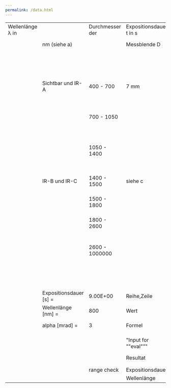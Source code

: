 ```yaml
---
permalink: /data.html
---
```

<table>
    <tr>
        <td>Wellenlänge λ in </td>
        <td></td>
        <td>Durchmesser der</td>
        <td>Expositionsdauer t in s</td>
        <td></td>
        <td></td>
        <td></td>
        <td></td>
        <td></td>
        <td></td>
    </tr>
    <tr>
        <td></td>
        <td> nm (siehe a)</td>
        <td></td>
        <td>Messblende  D</td>
        <td>10^-13 - 10^-11</td>
        <td>10^-11 - 10^-9</td>
        <td>10^-9 - 10^-7</td>
        <td>10^-7 - 1.8*10-5</td>
        <td>1.8*10^-5 - 5*10^-5</td>
        <td>5*10^-5 - 10^-3</td>
        <td>10^-3 - 10</td>
    </tr>
    <tr>
        <td></td>
        <td></td>
        <td></td>
        <td></td>
        <td>0.0000000000001 - 0.00000000001</td>
        <td>0.00000000001 - 0.000000009</td>
        <td>0.000000001 - 0.0000001</td>
        <td>0.0000001 - 0.000018</td>
        <td>0.000018 - 0.00005</td>
        <td>0.00005 - 0.001</td>
        <td>0.001 - 10</td>
    </tr>
    <tr>
        <td></td>
        <td>Sichtbar und IR-A</td>
        <td>400 - 700</td>
        <td>7 mm</td>
        <td>H = 1.5 · 10^-4 · C_E</td>
        <td>H = 2.7 · 10^4 · t^0.75 · C_E</td>
        <td>H = 5 · 10^-3 · C_E</td>
        <td>H = 5 · 10^-3 · C_E</td>
        <td>H = 18 · t^0.75 · C_E</td>
        <td>H = 18 · t^0.75 · C_E</td>
        <td>H = 18 · t^0.75 · C_E</td>
    </tr>
    <tr>
        <td></td>
        <td></td>
        <td>700 - 1050</td>
        <td></td>
        <td>H = 1.5 · 10^-4 · C_A · C_E</td>
        <td>H = 2.7 · 10^4 · t^0.75 · C_A · C_E</td>
        <td>H = 5 · 10^-3 · C_A · C_E</td>
        <td>H = 5 · 10^-3 · C_A · C_E</td>
        <td>H = 18 · t^0.75 · C_A ·C_E</td>
        <td>H = 18 · t^0.75 · C_A ·C_E</td>
        <td>H = 18 · t^0.75 · C_A ·C_E</td>
    </tr>
    <tr>
        <td></td>
        <td></td>
        <td>1050 - 1400</td>
        <td></td>
        <td>H = 1.5 · 10^-3 · C_C · C_E</td>
        <td>H = 2.7 · 10^5 · t^0.75 · C_C · C_E</td>
        <td>H = 5 · 10^-2 · C_C · C_E</td>
        <td>H = 5 · 10^-2 · C_C · C_E</td>
        <td>H = 5 · 10^-2 · C_C · C_E</td>
        <td>H = 90 · t^0.75 · C_C ·C_E</td>
        <td>H = 90 · t^0.75 · C_C ·C_E</td>
    </tr>
    <tr>
        <td></td>
        <td>IR-B und IR-C</td>
        <td>1400 - 1500</td>
        <td>siehe c</td>
        <td>E = 10^12</td>
        <td>E = 10^12</td>
        <td>H = 10^3</td>
        <td>H = 10^3</td>
        <td>H = 10^3</td>
        <td>H = 10^3</td>
        <td>H = 5.6 · 10^3 · t^0.25 </td>
    </tr>
    <tr>
        <td></td>
        <td></td>
        <td>1500 - 1800</td>
        <td></td>
        <td>E = 10^13</td>
        <td>E = 10^13</td>
        <td>H = 10^4</td>
        <td>H = 10^4</td>
        <td>H = 10^4</td>
        <td>H = 10^4</td>
        <td>H = 10^4</td>
    </tr>
    <tr>
        <td></td>
        <td></td>
        <td>1800 - 2600</td>
        <td></td>
        <td>E = 10^12</td>
        <td>E = 10^12</td>
        <td>H = 10^3</td>
        <td>H = 10^3</td>
        <td>H = 10^3</td>
        <td>H = 10^3</td>
        <td>H = 5.6 · 10^3 · t^0.25 </td>
    </tr>
    <tr>
        <td></td>
        <td></td>
        <td>2600 - 1000000</td>
        <td></td>
        <td>E = 10^11</td>
        <td>E = 10^11</td>
        <td>H = 100</td>
        <td>H = 5.6 · 10^3 · t^0.25</td>
        <td>H = 5.6 · 10^3 · t^0.25</td>
        <td>H = 5.6 · 10^3 · t^0.25</td>
        <td>H = 5.6 · 10^3 · t^0.25</td>
    </tr>
    <tr>
        <td></td>
        <td></td>
        <td></td>
        <td></td>
        <td></td>
        <td></td>
        <td></td>
        <td></td>
        <td></td>
        <td></td>
        <td></td>
    </tr>
    <tr>
        <td></td>
        <td></td>
        <td></td>
        <td></td>
        <td></td>
        <td></td>
        <td></td>
        <td></td>
        <td></td>
        <td></td>
        <td></td>
    </tr>
    <tr>
        <td></td>
        <td></td>
        <td></td>
        <td></td>
        <td> </td>
        <td></td>
        <td>&quot;Value or &quot;&quot;FALSE&quot;&quot; if out of range&quot;</td>
        <td></td>
        <td></td>
        <td></td>
        <td></td>
    </tr>
    <tr>
        <td></td>
        <td>Expositionsdauer [s] =</td>
        <td>9.00E+00</td>
        <td>Reihe,Zeile</td>
        <td>6,11</td>
        <td>C_A = </td>
        <td>1.58</td>
        <td></td>
        <td></td>
        <td></td>
        <td></td>
    </tr>
    <tr>
        <td></td>
        <td>Wellenlänge [nm] =</td>
        <td>800</td>
        <td>Wert</td>
        <td>H = 18 · t^0.75 · C_A ·C_E</td>
        <td>C_B = </td>
        <td>FALSE</td>
        <td></td>
        <td></td>
        <td></td>
        <td></td>
    </tr>
    <tr>
        <td></td>
        <td> alpha [mrad] =</td>
        <td>3</td>
        <td>Formel</td>
        <td> 18 * t^0.75 * C_A *C_E</td>
        <td>C_C = </td>
        <td>1.00</td>
        <td></td>
        <td></td>
        <td></td>
        <td></td>
    </tr>
    <tr>
        <td></td>
        <td></td>
        <td></td>
        <td>&quot;Input for &quot;&quot;eval&quot;&quot;&quot;</td>
        <td> 18 * 9^0.75 * 1.58489319246111 *2</td>
        <td>C_E = </td>
        <td>2.00</td>
        <td></td>
        <td></td>
        <td></td>
        <td></td>
    </tr>
    <tr>
        <td></td>
        <td></td>
        <td></td>
        <td>Resultat</td>
        <td>296.4724777</td>
        <td>T_2 = </td>
        <td>10.36</td>
        <td>s</td>
        <td></td>
        <td></td>
        <td></td>
    </tr>
    <tr>
        <td></td>
        <td></td>
        <td></td>
        <td></td>
        <td></td>
        <td></td>
        <td></td>
        <td></td>
        <td></td>
        <td></td>
        <td></td>
    </tr>
    <tr>
        <td></td>
        <td></td>
        <td></td>
        <td></td>
        <td></td>
        <td></td>
        <td></td>
        <td></td>
        <td></td>
        <td></td>
        <td></td>
    </tr>
    <tr>
        <td></td>
        <td></td>
        <td>range check</td>
        <td>Expositionsdauer</td>
        <td>inside range</td>
        <td></td>
        <td></td>
        <td></td>
        <td></td>
        <td></td>
        <td></td>
    </tr>
    <tr>
        <td></td>
        <td></td>
        <td></td>
        <td>Wellenlänge</td>
        <td>inside range</td>
    </tr>
</table>
